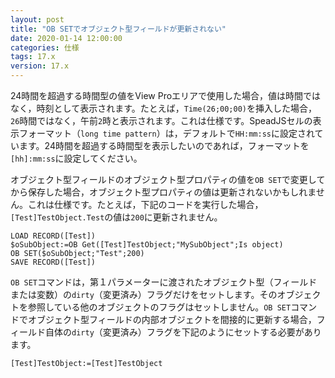 ```yaml
---
layout: post
title: "OB SETでオブジェクト型フィールドが更新されない"
date: 2020-01-14 12:00:00
categories: 仕様 
tags: 17.x 
version: 17.x
---
```


24時間を超過する時間型の値をView Proエリアで使用した場合，値は時間ではなく，時刻として表示されます。たとえば，``Time(26;00;00)``を挿入した場合，``26``時間ではなく，午前``2``時と表示されます。これは仕様です。SpeadJSセルの表示フォーマット（``long time pattern``）は，デフォルトで``HH:mm:ss``に設定されています。24時間を超過する時間型を表示したいのであれば，フォーマットを``[hh]:mm:ss``に設定してください。

オブジェクト型フィールドのオブジェクト型プロパティの値を``OB SET``で変更してから保存した場合，オブジェクト型プロパティの値は更新されないかもしれません。これは仕様です。たとえば，下記のコードを実行した場合，``[Test]TestObject.Test``の値は``200``に更新されません。

```
LOAD RECORD([Test])
$oSubObject:=OB Get([Test]TestObject;"MySubObject";Is object)
OB SET($oSubObject;"Test";200)
SAVE RECORD([Test])
```

``OB SET``コマンドは，第１パラメーターに渡されたオブジェクト型（フィールドまたは変数）の``dirty``（変更済み）フラグだけをセットします。そのオブジェクトを参照している他のオブジェクトのフラグはセットしません。``OB SET``コマンドでオブジェクト型フィールドの内部オブジェクトを間接的に更新する場合，フィールド自体の``dirty``（変更済み）フラグを下記のようにセットする必要があります。

```
[Test]TestObject:=[Test]TestObject
```
